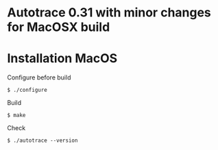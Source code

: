 Autotrace 0.31 with minor changes for MacOSX build
==================================================

Installation MacOS
==================

Configure before build
```
$ ./configure
```

Build
```
$ make
```

Check
```
$ ./autotrace --version
```